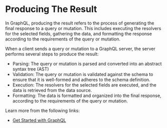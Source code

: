 # Producing The Result

In GraphQL, producing the result refers to the process of generating the final response to a query or mutation. This includes executing the resolvers for the selected fields, gathering the data, and formatting the response according to the requirements of the query or mutation.

When a client sends a query or mutation to a GraphQL server, the server performs several steps to produce the result:

- Parsing: The query or mutation is parsed and converted into an abstract syntax tree (AST)
- Validation: The query or mutation is validated against the schema to ensure that it is well-formed and adheres to the schema definition.
- Execution: The resolvers for the selected fields are executed, and the data is retrieved from the data source.
- Formatting: The data is formatted and organized into the final response, according to the requirements of the query or mutation.

Learn more from the following links:

- [Get Started with GraphQL](https://graphql.org/learn/)
